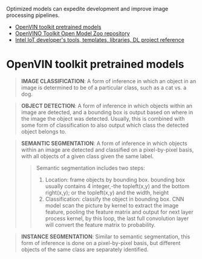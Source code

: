 Optimized models can expedite development and improve image processing pipelines.  
* [OpenVIN toolkit pretrained models](https://software.intel.com/en-us/openvino-toolkit/documentation/pretrained-models)    
* [OpenVINO Toolkit Open Model Zoo repository](https://github.com/opencv/open_model_zoo)  
* [Intel IoT developer's tools, templates, libraries, DL project reference](https://devmesh.intel.com/topics/31)  

# OpenVIN toolkit pretrained models
> **IMAGE CLASSIFICATION**: A form of inference in which an object in an image is determined to be of a particular class, such as a cat vs. a dog.  

> **OBJECT DETECTION**: A form of inference in which objects within an image are detected, and a bounding box is output based on where in the image the object was detected. Usually, this is combined with some form of classification to also output which class the detected object belongs to.  

> **SEMANTIC SEGMENTATION**: A form of inference in which objects within an image are detected and classified on a pixel-by-pixel basis, with all objects of a given class given the same label.  
>> Semantic segmentation includes two steps:  
>> 1)	Location: frame objects by bounding box. bounding box usually contains 4 integer,-the topleft(x,y) and the bottom right(x,y); or the topleft(x,y) and the width, height  
>> 2)	Classification: classify the object in bounding box. CNN model scan the picture by kernel to extract the image feature, pooling the feature matrix and output for next layer process kernel, by this loop, the last full convolution layer will convert the feature matrix to probability.  

> **INSTANCE SEGMENTATION**: Similar to semantic segmentation, this form of inference is done on a pixel-by-pixel basis, but different objects of the same class are separately identified.  

